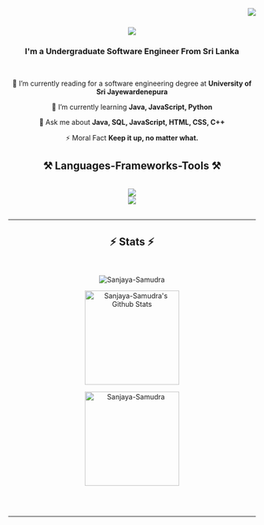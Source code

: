 <img align="right" src="https://visitor-badge.laobi.icu/badge?page_id=Sanjaya-Samudra.Sanjaya-Samudra" />

<h1 align="center">
    <img src="https://readme-typing-svg.herokuapp.com/?font=Righteous&size=35&center=true&vCenter=true&width=500&height=70&duration=4000&lines=Hi+There!+👋;+I'm+Sanjaya+Samudra!;" />
</h1>

<h3 align="center">I'm a Undergraduate Software Engineer From Sri Lanka</h3>

<br/>

<div align="center">
 
 🔭 I’m currently reading for a software engineering degree at **University of Sri Jayewardenepura**
 
 🌱 I’m currently learning **Java, JavaScript, Python**

💬 Ask me about **Java, SQL, JavaScript, HTML, CSS, C++**

⚡ Moral Fact **Keep it up, no matter what.**

 </div>
 
<!--<div align="center"> 
  <a href="mailto:">
    <img src="https://img.shields.io/badge/Gmail-333333?style=for-the-badge&logo=gmail&logoColor=red" />
  </a>
  <a href="" target="_blank">
    <img src="https://img.shields.io/badge/LinkedIn-0077B5?style=for-the-badge&logo=linkedin&logoColor=white" target="_blank" />
  </a>
  <a href="" target="_blank">
     <img src="https://img.shields.io/badge/Portfolio-FF5722?style=for-the-badge&logo=todoist&logoColor=white" target="_blank" /> 
  </a>
</div>

 <hr/>-->
 
<h2 align="center">⚒️ Languages-Frameworks-Tools ⚒️</h2>
<br/>
<div align="center">
    <img src="https://skillicons.dev/icons?i=bootstrap,vscode,github,idea,pycharm,spring,blender,angular" /><br>
    <img src="https://skillicons.dev/icons?i=python,javascript,cpp,java,mysql,html,css,latex,typescript,c" /><br>
</div>

<br/>
<hr/>

<h2 align="center">⚡ Stats ⚡</h2>
<br>
<p align="center">
  <img src="https://github-readme-streak-stats.herokuapp.com/?user=Sanjaya-Samudra&theme=algolia" alt="Sanjaya-Samudra" />
</p>
<p align="center">
  <a href="https://github.com/anuraghazra/github-readme-stats">
    <img alt="Sanjaya-Samudra's Github Stats" src="https://github-readme-stats.vercel.app/api?username=Sanjaya-Samudra&show_icons=true&count_private=true&theme=algolia" height="192px"/>
  </a>
</p>
<p align="center">
  <img src="https://github-readme-stats.vercel.app/api/top-langs?username=Sanjaya-Samudra&langs_count=10&show_icons=true&locale=en&layout=compact&theme=algolia" alt="Sanjaya-Samudra" height="192px"/>
</p>
<!--<p align="center">
  <a href="https://github.com/ryo-ma/github-profile-trophy">
    <img src="https://github-profile-trophy.vercel.app/?username=Sanjaya-Samudra&layout=compact&theme=algolia" alt="Sanjaya-Samudra" />
  </a>
</p>-->

<br/><br/>

<hr/>

<br/>

<br/>
